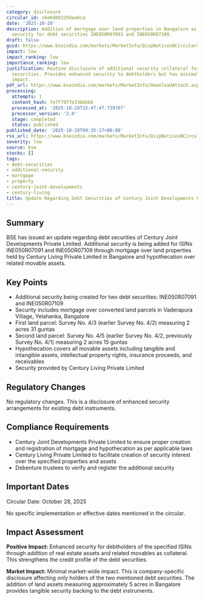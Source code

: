 ```yaml
---
category: disclosure
circular_id: c6e6d80229dae6ca
date: '2025-10-28'
description: Addition of mortgage over land properties in Bangalore as additional
  security for debt securities INE050R07091 and INE050R07109.
draft: false
guid: https://www.bseindia.com/markets/MarketInfo/DispNoticesNCirculars.aspx?Noticeid={8243AB9C-21AD-41AC-B7BB-A934E27F5C4F}&noticeno=20251028-5&dt=10/28/2025&icount=5&totcount=52&flag=0
impact: low
impact_ranking: low
importance_ranking: low
justification: Routine disclosure of additional security collateral for existing debt
  securities. Provides enhanced security to debtholders but has minimal market-wide
  impact.
pdf_url: https://www.bseindia.com/markets/MarketInfo/DownloadAttach.aspx?id=20251028-5&attachedId=742f6192-1ce2-423a-b5bb-96a3b44f15d4
processing:
  attempts: 1
  content_hash: 7e7f7977e3366bb6
  processed_at: '2025-10-28T15:47:47.739707'
  processor_version: '2.0'
  stage: completed
  status: published
published_date: '2025-10-28T09:35:17+00:00'
rss_url: https://www.bseindia.com/markets/MarketInfo/DispNoticesNCirculars.aspx?Noticeid={8243AB9C-21AD-41AC-B7BB-A934E27F5C4F}&noticeno=20251028-5&dt=10/28/2025&icount=5&totcount=52&flag=0
severity: low
source: bse
stocks: []
tags:
- debt-securities
- additional-security
- mortgage
- property
- century-joint-developments
- century-living
title: Update Regarding Debt Securities of Century Joint Developments Private Limited
---
```


## Summary

BSE has issued an update regarding debt securities of Century Joint Developments Private Limited. Additional security is being added for ISINs INE050R07091 and INE050R07109 through mortgage over land properties held by Century Living Private Limited in Bangalore and hypothecation over related movable assets.

## Key Points

- Additional security being created for two debt securities: INE050R07091 and INE050R07109
- Security includes mortgage over converted land parcels in Vaderapura Village, Yelahanka, Bangalore
- First land parcel: Survey No. 4/3 (earlier Survey No. 4/2) measuring 2 acres 31 guntas
- Second land parcel: Survey No. 4/5 (earlier Survey No. 4/2, previously Survey No. 4/1) measuring 2 acres 15 guntas
- Hypothecation covers all movable assets including tangible and intangible assets, intellectual property rights, insurance proceeds, and receivables
- Security provided by Century Living Private Limited

## Regulatory Changes

No regulatory changes. This is a disclosure of enhanced security arrangements for existing debt instruments.

## Compliance Requirements

- Century Joint Developments Private Limited to ensure proper creation and registration of mortgage and hypothecation as per applicable laws
- Century Living Private Limited to facilitate creation of security interest over the specified properties and assets
- Debenture trustees to verify and register the additional security

## Important Dates

Circular Date: October 28, 2025

No specific implementation or effective dates mentioned in the circular.

## Impact Assessment

**Positive Impact:** Enhanced security for debtholders of the specified ISINs through addition of real estate assets and related movables as collateral. This strengthens the credit profile of the debt securities.

**Market Impact:** Minimal market-wide impact. This is company-specific disclosure affecting only holders of the two mentioned debt securities. The addition of land assets measuring approximately 5 acres in Bangalore provides tangible security backing to the debt instruments.